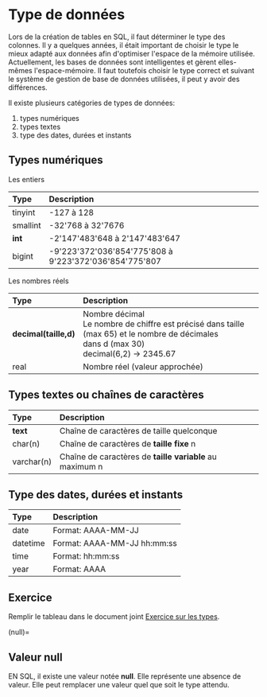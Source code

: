 <!-- Copyright 2024 Caroline Blank <caro@c-space.org> -->
<!-- SPDX-License-Identifier: CC-BY-NC-SA-4.0 -->

# Type de données

Lors de la création de tables en SQL, il faut déterminer le type des colonnes.
Il y a quelques années, il était important de choisir le type le mieux adapté
aux données afin d'optimiser l'espace de la mémoire utilisée. Actuellement, les
bases de données sont intelligentes et gèrent elles-mêmes l'espace-mémoire. Il
faut toutefois choisir le type correct et suivant le système de gestion de base
de données utilisées, il peut y avoir des différences.

Il existe plusieurs catégories de types de données:

1. types numériques
2. types textes
3. type des dates, durées et instants

## Types numériques

Les entiers

| Type | Description |
| :--- | :---------- |
| tinyint | -127 à 128 |
| smallint | -32'768 à 32'7676 |
| **int** | -2'147'483'648 à 2'147'483'647 |
| bigint | -9'223'372'036'854'775'808 à 9'223'372'036'854'775'807 |

Les nombres réels

| Type | Description |
| :--- | :---------- |
| **decimal(taille,d)** |  Nombre décimal <br> Le nombre de chiffre est précisé dans taille (max 65) et le nombre de décimales <br> dans d (max 30) <br> decimal(6,2) -> 2345.67 |
| real | Nombre réel (valeur approchée)|


## Types textes ou chaînes de caractères

| Type | Description |
| :--- | :---------- |
| **text** | Chaîne de caractères de taille quelconque |
| char(n) | Chaîne de caractères de **taille fixe** n |
| varchar(n) | Chaîne de caractères de **taille variable** au maximum n |


## Type des dates, durées et instants

| Type | Description |
| :--- | :---------- |
| date | Format: AAAA-MM-JJ |
| datetime | Format: AAAA-MM-JJ hh:mm:ss |
| time | Format: hh:mm:ss |
| year | Format: AAAA |

## Exercice

<!-- TODO: Remplacer le pdf par un pdf éditable avec ouverture directement dans
           le browser -->
Remplir le tableau dans le document joint [Exercice sur les types](./exercice-types.docx).

(null)=
## Valeur null

EN SQL, il existe une valeur notée **null**. Elle représente une absence de
valeur. Elle peut remplacer une valeur quel que soit le type attendu.






